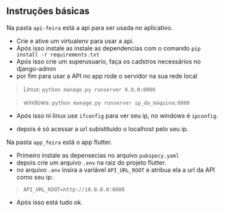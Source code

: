 ## Instruções básicas

Na pasta `api-feira` está a api para ser usada no aplicativo.

* Crie e ative um virtualenv para usar a api.
* Após isso instale as instale as dependencias com o comando `pip install -r requirements.txt`
* Após isso crie um superusuario, faça os cadstros necessários no django-admin
* por fim para usar a API no app rode o servidor na sua rede local
> Linux: `python manage.py runserver 0.0.0:8000`

> windows: `python manage.py runserver ip_da_máquina:8000`

* Após isso ni linux use `ifconfig` para ver seu ip, no windows é `ipconfig`.

* depois é só acessar a url subistituido o localhost pelo seu ip.


Na pasta `app_feira` está o app flutter. 
* Primeiro instale as depensecias no arquivo `pubspecy.yaml`
* depois crie um arquivo `.env` na raiz do projeto flutter.
* no arquivo `.env` insira a variável `API_URL_ROOT` e atribua ela a url da API como seu ip:
> `API_URL_ROOT=http://10.0.0.0:8000`
* Após isso está tudo ok.